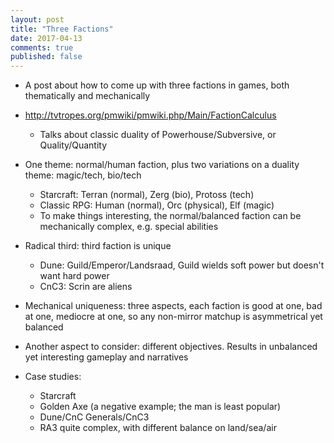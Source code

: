 ```yaml
---
layout: post
title: "Three Factions"
date: 2017-04-13
comments: true
published: false
---
```


- A post about how to come up with three factions in games, both thematically and mechanically
- http://tvtropes.org/pmwiki/pmwiki.php/Main/FactionCalculus
  - Talks about classic duality of Powerhouse/Subversive, or Quality/Quantity
- One theme: normal/human faction, plus two variations on a duality theme: magic/tech, bio/tech
  - Starcraft: Terran (normal), Zerg (bio), Protoss (tech)
  - Classic RPG: Human (normal), Orc (physical), Elf (magic)
  - To make things interesting, the normal/balanced faction can be mechanically complex, e.g. special abilities
- Radical third: third faction is unique
  - Dune: Guild/Emperor/Landsraad, Guild wields soft power but doesn't want hard power
  - CnC3: Scrin are aliens
- Mechanical uniqueness: three aspects, each faction is good at one, bad at one, mediocre at one, so any non-mirror matchup is asymmetrical yet balanced
- Another aspect to consider: different objectives. Results in unbalanced yet interesting gameplay and narratives

- Case studies:
  - Starcraft
  - Golden Axe (a negative example; the man is least popular)
  - Dune/CnC Generals/CnC3
  - RA3 quite complex, with different balance on land/sea/air
